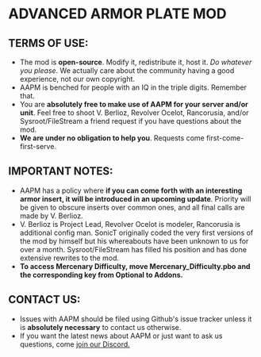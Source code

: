 # ADVANCED ARMOR PLATE MOD

## TERMS OF USE:

* The mod is **open-source**. Modify it, redistribute it, host it. *Do whatever you please*. We actually care about the community having a good experience, not our own copyright.
* AAPM is benched for people with an IQ in the triple digits. Remember that.
* You are **absolutely free to make use of AAPM for your server and/or unit**. Feel free to shoot V. Berlioz, Revolver Ocelot, Rancorusia, and/or Sysroot/FileStream a friend request if you have questions about the mod.
* **We are under no obligation to help you**. Requests come first-come-first-serve.

## IMPORTANT NOTES:

* AAPM has a policy where **if you can come forth with an interesting armor insert, it will be introduced in an upcoming update**. Priority will be given to obscure inserts over common ones, and all final calls are made by V. Berlioz.
* V. Berlioz is Project Lead, Revolver Ocelot is modeler, Rancorusia is additional config man. SonicT originally coded the very first versions of the mod by himself but his whereabouts have been unknown to us for over a month. Sysroot/FileStream has filled his position and has done extensive rewrites to the mod.
* **To access Mercenary Difficulty, move Mercenary_Difficulty.pbo and the corresponding key from Optional to Addons.**

## CONTACT US:

* Issues with AAPM should be filed using Github's issue tracker unless it is **absolutely necessary** to contact us otherwise.
* If you want the latest news about AAPM or just want to ask us questions, come [join our Discord.](https://discord.gg/HjHP8aH)
